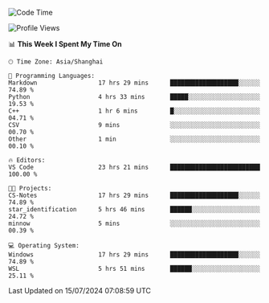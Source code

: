 <!--START_SECTION:waka-->
![Code Time](http://img.shields.io/badge/Code%20Time-1%2C849%20hrs%2024%20mins-blue)

![Profile Views](http://img.shields.io/badge/Profile%20Views-3-blue)

📊 **This Week I Spent My Time On** 

```text
🕑︎ Time Zone: Asia/Shanghai

💬 Programming Languages: 
Markdown                 17 hrs 29 mins      ███████████████████░░░░░░   74.89 % 
Python                   4 hrs 33 mins       █████░░░░░░░░░░░░░░░░░░░░   19.53 % 
C++                      1 hr 6 mins         █░░░░░░░░░░░░░░░░░░░░░░░░   04.71 % 
CSV                      9 mins              ░░░░░░░░░░░░░░░░░░░░░░░░░   00.70 % 
Other                    1 min               ░░░░░░░░░░░░░░░░░░░░░░░░░   00.10 % 

🔥 Editors: 
VS Code                  23 hrs 21 mins      █████████████████████████   100.00 % 

🐱‍💻 Projects: 
CS-Notes                 17 hrs 29 mins      ███████████████████░░░░░░   74.89 % 
star_identification      5 hrs 46 mins       ██████░░░░░░░░░░░░░░░░░░░   24.72 % 
minnow                   5 mins              ░░░░░░░░░░░░░░░░░░░░░░░░░   00.39 % 

💻 Operating System: 
Windows                  17 hrs 29 mins      ███████████████████░░░░░░   74.89 % 
WSL                      5 hrs 51 mins       ██████░░░░░░░░░░░░░░░░░░░   25.11 % 
```


 Last Updated on 15/07/2024 07:08:59 UTC
<!--END_SECTION:waka-->